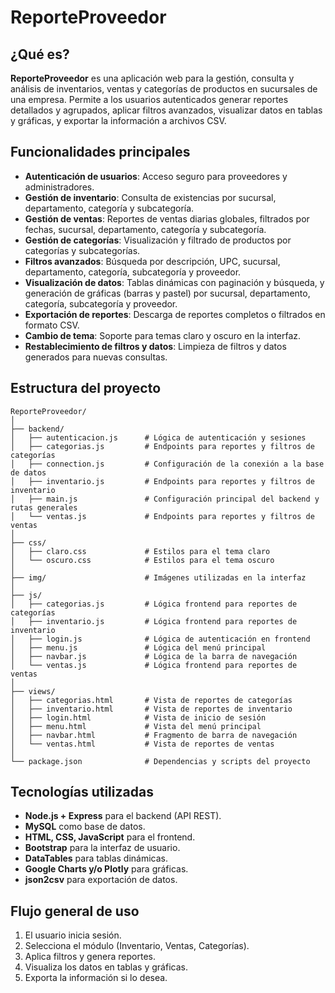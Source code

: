# ReporteProveedor

## ¿Qué es?

**ReporteProveedor** es una aplicación web para la gestión, consulta y análisis de inventarios, ventas y categorías de productos en sucursales de una empresa. Permite a los usuarios autenticados generar reportes detallados y agrupados, aplicar filtros avanzados, visualizar datos en tablas y gráficas, y exportar la información a archivos CSV.

## Funcionalidades principales

- **Autenticación de usuarios**: Acceso seguro para proveedores y administradores.
- **Gestión de inventario**: Consulta de existencias por sucursal, departamento, categoría y subcategoría.
- **Gestión de ventas**: Reportes de ventas diarias globales, filtrados por fechas, sucursal, departamento, categoría y subcategoría.
- **Gestión de categorías**: Visualización y filtrado de productos por categorías y subcategorías.
- **Filtros avanzados**: Búsqueda por descripción, UPC, sucursal, departamento, categoría, subcategoría y proveedor.
- **Visualización de datos**: Tablas dinámicas con paginación y búsqueda, y generación de gráficas (barras y pastel) por sucursal, departamento, categoría, subcategoría y proveedor.
- **Exportación de reportes**: Descarga de reportes completos o filtrados en formato CSV.
- **Cambio de tema**: Soporte para temas claro y oscuro en la interfaz.
- **Restablecimiento de filtros y datos**: Limpieza de filtros y datos generados para nuevas consultas.

## Estructura del proyecto

```
ReporteProveedor/
│
├── backend/
│   ├── autenticacion.js      # Lógica de autenticación y sesiones
│   ├── categorias.js         # Endpoints para reportes y filtros de categorías
│   ├── connection.js         # Configuración de la conexión a la base de datos
│   ├── inventario.js         # Endpoints para reportes y filtros de inventario
│   ├── main.js               # Configuración principal del backend y rutas generales
│   └── ventas.js             # Endpoints para reportes y filtros de ventas
│
├── css/
│   ├── claro.css             # Estilos para el tema claro
│   └── oscuro.css            # Estilos para el tema oscuro
│
├── img/                      # Imágenes utilizadas en la interfaz
│
├── js/
│   ├── categorias.js         # Lógica frontend para reportes de categorías
│   ├── inventario.js         # Lógica frontend para reportes de inventario
│   ├── login.js              # Lógica de autenticación en frontend
│   ├── menu.js               # Lógica del menú principal
│   ├── navbar.js             # Lógica de la barra de navegación
│   └── ventas.js             # Lógica frontend para reportes de ventas
│
├── views/
│   ├── categorias.html       # Vista de reportes de categorías
│   ├── inventario.html       # Vista de reportes de inventario
│   ├── login.html            # Vista de inicio de sesión
│   ├── menu.html             # Vista del menú principal
│   ├── navbar.html           # Fragmento de barra de navegación
│   └── ventas.html           # Vista de reportes de ventas
│
└── package.json              # Dependencias y scripts del proyecto
```

## Tecnologías utilizadas

- **Node.js + Express** para el backend (API REST).
- **MySQL** como base de datos.
- **HTML, CSS, JavaScript** para el frontend.
- **Bootstrap** para la interfaz de usuario.
- **DataTables** para tablas dinámicas.
- **Google Charts y/o Plotly** para gráficas.
- **json2csv** para exportación de datos.

## Flujo general de uso

1. El usuario inicia sesión.
2. Selecciona el módulo (Inventario, Ventas, Categorías).
3. Aplica filtros y genera reportes.
4. Visualiza los datos en tablas y gráficas.
5. Exporta la información si lo desea.
